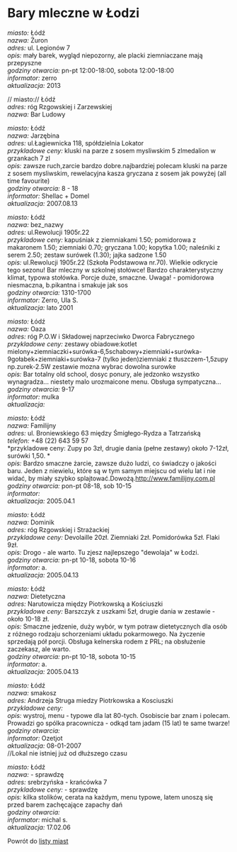 # Bary mleczne w Łodzi

*miasto:*  Łódź    <br/>
*nazwa:*  Żuron   <br/>
*adres:*  ul. Legionów 7         <br/>
*opis:*  mały barek, wygląd niepozorny, ale placki ziemniaczane mają przepyszne   <br/>
*godziny otwarcia:*  pn-pt 12:00-18:00, sobota 12:00-18:00   <br/>
*informator:*  zerro  <br/>
*aktualizacja:*   2013    <br/>





// miasto:// Łódź   <br/>
*adres:* róg Rzgowskiej i Zarzewskiej <br/>
*nazwa:* Bar Ludowy <br/>



*miasto:*  Łódź    <br/>
*nazwa:*  Jarzębina   <br/>
*adres:*  ul.Łagiewnicka 118,   spółdzielnia Lokator         <br/>
*przykladowe ceny:*  kluski na parze z sosem mysliwskim 5 zlmedalion w grzankach 7 zl   <br/>
*opis:*  zawsze ruch,zarcie bardzo dobre.najbardziej polecam kluski na parze z sosem mysliwskim, rewelacyjna kasza gryczana z sosem jak powyżej (all time favourite)   <br/>
*godziny otwarcia:*  8 - 18   <br/>
*informator:*  Shellac + Domel  <br/>
*aktualizacja:*   2007.08.13    <br/>




*miasto:*  Łódź    <br/>
*nazwa:*  bez_nazwy   <br/>
*adres:*  ul.Rewolucji 1905r.22   <br/>
*przykladowe ceny:*  kapuśniak z ziemniakami 1.50; pomidorowa z makaronem 1.50; ziemniaki 0.70; gryczana 1.00; kopytka 1.00; naleśniki z serem 2.50; zestaw surówek (1.30); jajka sadzone 1.50   <br/>
*opis:*  ul.Rewolucji 1905r.22 (Szkoła Podstawowa nr.70). Wielkie odkrycie tego sezonu! Bar mleczny w szkolnej stołówce! Bardzo charakterystyczny klimat, typowa stołówka. Porcje duże, smaczne. Uwaga! - pomidorowa niesmaczna, b.pikantna i smakuje jak sos   <br/>
*godziny otwarcia:*  1310-1700   <br/>
*informator:*  Zerro, Ula S.   <br/>
*aktualizacja:*    lato 2001   <br/>












*miasto:*  Łódź    <br/>
*nazwa:*  Oaza   <br/>
*adres:*  róg P.O.W i Składowej   naprzeciwko Dworca Fabrycznego         <br/>
*przykladowe ceny:*  zestawy obiadowe:kotlet mielony+ziemniaczki+surówka-6,5schabowy+ziemniaki+surówka-9gołabek+ziemniaki+surówka-7 (tylko jeden)ziemniaki z tłuszczem-1,5zupy np.zurek-2.5W zestawie mozna wybrac dowolna surowke   <br/>
*opis:*  Bar totalny old school, dosyc ponury, ale jedzonko wszystko wynagradza... niestety malo urozmaicone menu. Obsługa sympatyczna...   <br/>
*godziny otwarcia:*  9-17   <br/>
*informator:*  mulka   <br/>
*aktualizacja:*     <br/>









*miasto:*  Łódź    <br/>
*nazwa:*  Familijny   <br/>
*adres:*  ul. Broniewskiego 63   między Śmigłego-Rydza a Tatrzańską   <br/>
*telefon:* +48 (22) 643 59 57      <br/>
*przykladowe ceny: Zupy po 3zł, drugie dania (pełne zestawy) około 7-12zł, surówki 1,50. *     <br/>
*opis:*  Bardzo smaczne żarcie, zawsze dużo ludzi, co świadczy o jakości baru. Jeden z niewielu, które są w tym samym miejscu od wielu lat i nie widać, by miały szybko splajtować.Dowożą.http://www.familijny.com.pl    <br/>
*godziny otwarcia:*  pon-pt 08-18, sob 10-15   <br/>
*informator:*     <br/>
*aktualizacja:*   2005.04.1     <br/>








*miasto:*  Łódź    <br/>
*nazwa:*  Dominik   <br/>
*adres:*     róg Rzgowskiej i Strażackiej         <br/>
*przykladowe ceny:*  Devolaille 20zł. Ziemniaki 2zł. Pomidorówka 5zł. Flaki 9zł.   <br/>
*opis:*  Drogo - ale warto. Tu zjesz najlepszego \"dewolaja\" w Łodzi.   <br/>
*godziny otwarcia:*  pn-pt 10-18, sobota 10-16   <br/>
*informator:*  a.   <br/>
*aktualizacja:*   2005.04.13     <br/>



*miasto:*  Łódź    <br/>
*nazwa:*  Dietetyczna   <br/>
*adres:*     Narutowicza między Piotrkowską a Kościuszki         <br/>
*przykladowe ceny:*  Barszczyk z uszkami 5zł, drugie dania w zestawie - około 10-18 zł.    <br/>
*opis:*  Smaczne jedzenie, duży wybór, w tym potraw dietetycznych dla osób z różnego rodzaju schorzeniami układu pokarmowego. Na życzenie sprzedają pół porcji. Obsługa kelnerska rodem z PRL; na obsłużenie zaczekasz, ale warto.    <br/>
*godziny otwarcia:*  pn-pt 10-18, sobota 10-15   <br/>
*informator:*  a.   <br/>
*aktualizacja:*   2005.04.13     <br/>







*miasto:*  Łódź    <br/>
*nazwa:*  smakosz   <br/>
*adres:*  Andrzeja Struga   miedzy Piotrkowska a Kosciuszki         <br/>
*przykladowe ceny:*     <br/>
*opis:*  wystroj, menu - typowe dla lat 80-tych. Osobiscie bar znam i  polecam. Prowadzi go spólka pracownicza - odkąd tam jadam (15 lat) te same twarze!   <br/>
*godziny otwarcia:*     <br/>
*informator:*  Ozetjot   <br/>
*aktualizacja:*  08-01-2007      <br/>
//Lokal nie istniej już od dłuższego czasu<br/>


*miasto:*  Łódź    <br/>
*nazwa:*  - sprawdzę   <br/>
*adres:*  srebrzyńska - krańcówka 7       <br/>
*przykladowe ceny:*   - sprawdzę  <br/>
*opis:*  kilka stolików, cerata na każdym, menu typowe, latem unoszą się przed barem zachęcające zapachy dań <br/>
*godziny otwarcia:*     <br/>
*informator:*  michal s.   <br/>
*aktualizacja:* 17.02.06       <br/>

Powrót do [listy miast](/bary_mleczne)


